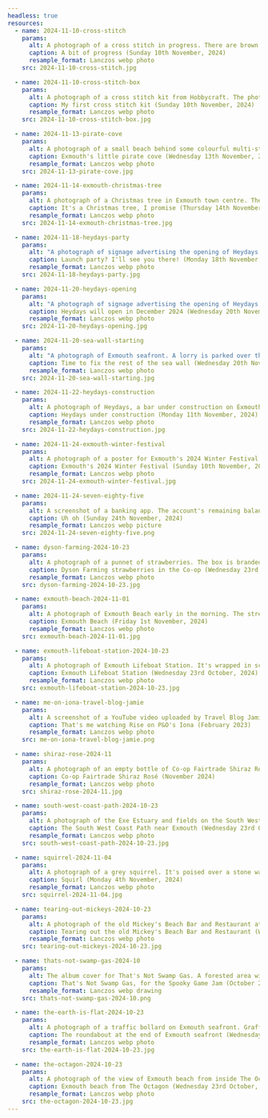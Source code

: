```yaml
---
headless: true
resources:
  - name: 2024-11-10-cross-stitch
    params:
      alt: A photograph of a cross stitch in progress. There are brown hearts and yellow hearts.
      caption: A bit of progress (Sunday 10th November, 2024)
      resample_format: Lanczos webp photo
    src: 2024-11-10-cross-stitch.jpg

  - name: 2024-11-10-cross-stitch-box
    params:
      alt: A photograph of a cross stitch kit from Hobbycraft. The photograph on the kit shows the word "Love" over multi-coloured hearts.
      caption: My first cross stitch kit (Sunday 10th November, 2024)
      resample_format: Lanczos webp photo
    src: 2024-11-10-cross-stitch-box.jpg

  - name: 2024-11-13-pirate-cove
    params:
      alt: A photograph of a small beach behind some colourful multi-story homes in Exmouth, Devon. There are green hills and fields on the land across the water.
      caption: Exmouth's little pirate cove (Wednesday 13th November, 2024)
      resample_format: Lanczos webp photo
    src: 2024-11-13-pirate-cove.jpg

  - name: 2024-11-14-exmouth-christmas-tree
    params:
      alt: A photograph of a Christmas tree in Exmouth town centre. The sky is black and only the bottom of the tree is visible by street lighting.
      caption: It's a Christmas tree, I promise (Thursday 14th November, 2024)
      resample_format: Lanczos webp photo
    src: 2024-11-14-exmouth-christmas-tree.jpg

  - name: 2024-11-18-heydays-party
    params:
      alt: "A photograph of signage advertising the opening of Heydays, a bar and restaurant on Exmouth beach. The sign reads: Heydays. We like to party. If you're a local and you'd like to come to our launch party, sign up to our mailing list by scanning the QR code below. Good vibes served 7 days a week. Follow @heydaysdevon."
      caption: Launch party? I'll see you there! (Monday 18th November, 2024)
      resample_format: Lanczos webp photo
    src: 2024-11-18-heydays-party.jpg

  - name: 2024-11-20-heydays-opening
    params:
      alt: "A photograph of signage advertising the opening of Heydays, a bar and restaurant on Exmouth beach. The sign reads: Heydays. Open December 2024. From the team behind Swim (Lyme Regis), Rise Café Bar (West Bay) and Rise Market & Bakery (Bridport) we're excited to bring laid back, all-day dining to a new shoreline. Breakfast, lunch, dinner, barista coffee, craft beers and cocktails. Dogs always welcome. Good vibes served 7 days a week. Follow @heydaysdevon."
      caption: Heydays will open in December 2024 (Wednesday 20th November, 2024)
      resample_format: Lanczos webp photo
    src: 2024-11-20-heydays-opening.jpg

  - name: 2024-11-20-sea-wall-starting
    params:
      alt: "A photograph of Exmouth seafront. A lorry is parked over the cycle and footpaths. A sign in the foreground reads: Advance Warning. Road works here. Delays possible from 25/11/2024 for 12 weeks."
      caption: Time to fix the rest of the sea wall (Wednesday 20th November, 2024)
      resample_format: Lanczos webp photo
    src: 2024-11-20-sea-wall-starting.jpg

  - name: 2024-11-22-heydays-construction
    params:
      alt: A photograph of Heydays, a bar under construction on Exmouth beach. It's very early in the morning and the sky is pitch black, the lights inside the building show it under construction.
      caption: Heydays under construction (Monday 11th November, 2024)
      resample_format: Lanczos webp photo
    src: 2024-11-22-heydays-construction.jpg

  - name: 2024-11-24-exmouth-winter-festival
    params:
      alt: A photograph of a poster for Exmouth's 2024 Winter Festival. The "polar magic" runs from 3pm-7:30pm on Saturday 30th November, 2024, on The Strand.
      caption: Exmouth's 2024 Winter Festival (Sunday 10th November, 2024)
      resample_format: Lanczos webp photo
    src: 2024-11-24-exmouth-winter-festival.jpg

  - name: 2024-11-24-seven-eighty-five
    params:
      alt: A screenshot of a banking app. The account's remaining balance is £7.85.
      caption: Uh oh (Sunday 24th November, 2024)
      resample_format: Lanczos webp picture
    src: 2024-11-24-seven-eighty-five.png

  - name: dyson-farming-2024-10-23
    params:
      alt: A photograph of a punnet of strawberries. The box is branded with the 'Dyson Farming' logo.
      caption: Dyson Farming strawberries in the Co-op (Wednesday 23rd October, 2024)
      resample_format: Lanczos webp photo
    src: dyson-farming-2024-10-23.jpg

  - name: exmouth-beach-2024-11-01
    params:
      alt: A photograph of Exmouth Beach early in the morning. The street lights are on and illuminating the fog that obscures the distance.
      caption: Exmouth Beach (Friday 1st November, 2024)
      resample_format: Lanczos webp photo
    src: exmouth-beach-2024-11-01.jpg

  - name: exmouth-lifeboat-station-2024-10-23
    params:
      alt: A photograph of Exmouth Lifeboat Station. It's wrapped in scaffolding and sheets while the roof is replaced.
      caption: Exmouth Lifeboat Station (Wednesday 23rd October, 2024)
      resample_format: Lanczos webp photo
    src: exmouth-lifeboat-station-2024-10-23.jpg

  - name: me-on-iona-travel-blog-jamie
    params:
      alt: A screenshot of a YouTube video uploaded by Travel Blog Jamie. A live acrobatic show is being performed onboard a cruise ship. An orange arrow is painted on to point me out in the audience.
      caption: That's me watching Rise on P&O's Iona (February 2023)
      resample_format: Lanczos webp photo
    src: me-on-iona-travel-blog-jamie.png

  - name: shiraz-rose-2024-11
    params:
      alt: A photograph of an empty bottle of Co-op Fairtrade Shiraz Rosé wine.
      caption: Co-op Fairtrade Shiraz Rosé (November 2024)
      resample_format: Lanczos webp photo
    src: shiraz-rose-2024-11.jpg

  - name: south-west-coast-path-2024-10-23
    params:
      alt: A photograph of the Exe Estuary and fields on the South West Coast Path near Exmouth.
      caption: The South West Coast Path near Exmouth (Wednesday 23rd October, 2024)
      resample_format: Lanczos webp photo
    src: south-west-coast-path-2024-10-23.jpg

  - name: squirrel-2024-11-04
    params:
      alt: A photograph of a grey squirrel. It's poised over a stone wall, and looks like it's about to jump.
      caption: Squirl (Monday 4th November, 2024)
      resample_format: Lanczos webp photo
    src: squirrel-2024-11-04.jpg

  - name: tearing-out-mickeys-2024-10-23
    params:
      alt: A photograph of the old Mickey's Beach Bar and Restaurant at Sideshore on Exmouth seafront. There's a temporary barrier across the entrance, and a skip being filled by two workers.
      caption: Tearing out the old Mickey's Beach Bar and Restaurant (Wednesday 23rd October, 2024)
      resample_format: Lanczos webp photo
    src: tearing-out-mickeys-2024-10-23.jpg

  - name: thats-not-swamp-gas-2024-10
    params:
      alt: The album cover for That's Not Swamp Gas. A forested area with three flowing lights in the night sky.
      caption: That's Not Swamp Gas, for the Spooky Game Jam (October 2024)
      resample_format: Lanczos webp drawing
    src: thats-not-swamp-gas-2024-10.png

  - name: the-earth-is-flat-2024-10-23
    params:
      alt: A photograph of a traffic bollard on Exmouth seafront. Graffiti on it reads 'The Earth is Flat'.
      caption: The roundabout at the end of Exmouth seafront (Wednesday 23rd October, 2024)
      resample_format: Lanczos webp photo
    src: the-earth-is-flat-2024-10-23.jpg

  - name: the-octagon-2024-10-23
    params:
      alt: A photograph of the view of Exmouth beach from inside The Octagon.
      caption: Exmouth beach from The Octagon (Wednesday 23rd October, 2024)
      resample_format: Lanczos webp photo
    src: the-octagon-2024-10-23.jpg
---
```

